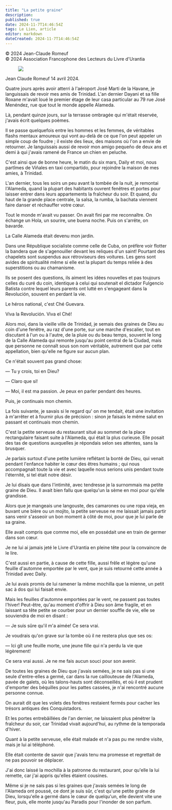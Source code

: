 ```yaml
---
title: "La petite graine"
description: 
published: true
date: 2024-11-7T14:46:54Z
tags: Le Lien, article
editor: markdown
dateCreated: 2024-11-7T14:46:54Z
---
```


<p class="v-card v-sheet theme--light grey lighten-3 px-2">© 2024 Jean-Claude Romeuf<br>© 2024 Association Francophone des Lecteurs du Livre d'Urantia</p>

<figure id="Figure_5" class="image urantiapedia">
<img src="/image/article/Le_Lien/images_03/170.jpg">
</figure>

Jean Claude Romeuf
14 avril 2024.

Quatre jours après avoir atterri à l'aéroport José Marti de la Havane, je languissais de revoir mes amis de Trinidad. L'an dernier Dayani et sa fille Roxane m'avait loué le premier étage de leur casa particular au 79 rue José Menéndez, rue que tout le monde appelle Alameda.

Là, pendant quinze jours, sur la terrasse ombragée qui m'était réservée, j'avais écrit quelques poèmes.

Il se passe quelquefois entre les hommes et les femmes, de véritables flashs mentaux amoureux qui vont au-delà de ce que l'on peut appeler un simple coup de foudre ; il existe des lieux, des maisons où l'on a envie de retourner. Je languissais aussi de revoir mon amigo pequeño de deux ans et demi à qui j'avais ramené de France un chien en peluche.

C'est ainsi que de bonne heure, le matin du six mars, Daily et moi, nous partîmes de Viñales en taxi compartido, pour rejoindre la maison de mes amies, à Trinidad.

L'an dernier, tous les soirs un peu avant la tombée de la nuit, je remontai I'Alameda, quand la plupart des habitants ouvrent fenêtres et portes pour laisser entrer dans leurs appartements la fraîcheur du soir. Et quand, du haut de la grande place centrale, la salsa, la rumba, la bachata viennent faire danser et réchauffer votre cœur.

Tout le monde m'avait vu passer. On avait fini par me reconnaître. On échange un Hola, un sourire, une buena noche. Puis on s'arrête, on bavarde.

La Calle Alameda était devenu mon jardin.

Dans une République socialiste comme celle de Cuba, on préfère voir flotter la bandera que de s'agenouiller devant les reliques d'un saint! Pourtant des chapelets sont suspendus aux rétroviseurs des voitures. Les gens sont avides de spiritualité même si elle est la plupart du temps reliée à des superstitions ou au chamanisme.

Ils se posent des questions, ils aiment les idées nouvelles et pas toujours celles du curé du coin, identique à celui qui soutenait el dictador Fulgencio Batista contre lequel leurs parents ont lutté en s'engageant dans la Revolución, souvent en perdant la vie.

Le héros national, c'est Ché Guevara.

Viva la Revolución. Viva el Ché!

Alors moi, dans la vieille ville de Trinidad, je semais des graines de Dieu au coin d'une fenêtre, au raz d'une porte, sur une marche d'escalier, tout en discutant à l'un ou à l'autre, de la pluie ou du beau temps, souvent le long de la Calle Alameda qui remonte jusqu'au point central de la Ciudad, mais que personne ne connaît sous son nom véritable, autrement que par cette appellation, bien qu'elle ne figure sur aucun plan.

Ce n'était souvent pas grand chose:

— Tu y crois, toi en Dieu?

— Claro que si!

— Moi, il est ma passion. Je peux en parler pendant des heures.

Puis, je continuais mon chemin.

La fois suivante, je savais si le regard qu' on me tendait, était une invitation à m'arrêter et à fournir plus de précision : sinon je faisais le même salut en passant et continuais mon chemin.

C'est la petite serveuse du restaurant situé au sommet de la place rectangulaire faisant suite à l'Alameda, qui était la plus curieuse. Elle posait des tas de questions auxquelles je répondais selon ses attentes, sans la brusquer.

Je parlais surtout d'une petite lumière reflétant la bonté de Dieu, qui venait pendant l'enfance habiter le cœur des êtres humains ; qui nous accompagnait toute la vie et avec laquelle nous serions unis pendant toute l'éternité, si tel était notre désir.

Je lui disais que dans l'intimité, avec tendresse je la surnommais ma petite graine de Dieu. Il avait bien fallu que quelqu'un la sème en moi pour qu'elle grandisse.

Alors que je mangeais une langouste, des camarones ou une ropa vieja, en buvant une bière ou un mojito, la petite serveuse ne me laissait jamais partir sans venir s'asseoir un bon moment à côté de moi, pour que je lui parle de sa graine.

Elle avait compris que comme moi, elle en possédait une en train de germer dans son cœur.

Je ne lui ai jamais jeté le Livre d'Urantia en pleine tête pour la convaincre de le lire.

C'est aussi en partie, à cause de cette fille, aussi frêle et légère qu'une feuille d'automne emportée par le vent, que je suis retourné cette année à Trinidad avec Daily.

Je lui avais promis de lui ramener la même mochilla que la mienne, un petit sac à dos qui lui faisait envie.

Mais les feuilles d'automne emportées par le vent, ne passent pas toutes l'hiver! Peut-être, qu'au moment d'offrir à Dieu son âme fragile, et en laissant sa tête petite se courber pour un dernier souffle de vie, elle se souviendra de moi en disant :

— Je suis sûre qu'il m'a aimée! Ce sera vrai.

Je voudrais qu'on grave sur la tombe où il ne restera plus que ses os:

— Ici gît une feuille morte, une jeune fille qui n'a perdu la vie que légèrement!

Ce sera vrai aussi. Je ne me fais aucun souci pour son avenir.

De toutes les graines de Dieu que j'avais semées, je ne sais pas si une seule d'entre-elles a germé, car dans la rue caillouteuse de l'Alameda, pavée de galets, où les talons-hauts sont déconseillés, et où il est prudent d'emporter des béquilles pour les pattes cassées, je n'ai rencontré aucune personne connue.

On aurait dit que les volets des fenêtres restaient fermés pour cacher les trésors antiques des Conquistadors.

Et les portes entrebâillées de l'an dernier, ne laissaient plus pénétrer la fraîcheur du soir, car Trinidad vivait aujourd'hui, au rythme de la temporada d'hiver.

Quant à la petite serveuse, elle était malade et n'a pas pu me rendre visite, mais je lui ai téléphoné.

Elle était contente de savoir que j'avais tenu ma promesse et regrettait de ne pas pouvoir se déplacer.

J'ai donc laissé la mochilla à la patronne du restaurant, pour qu'elle la lui remette, car j'ai appris qu'elles étaient cousines.

Même si je ne sais pas si les graines que j'avais semées le long de l'Alameda ont poussé, ce dont je suis sûr, c'est qu'une petite graine de Dieu, lorsqu'elle a germé dans le cœur de quelqu'un, elle devient vite une fleur, puis, elle monte jusqu'au Paradis pour l'inonder de son parfum.